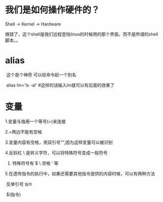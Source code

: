 # 我们是如何操作硬件的？

Shell -> Kernel -> Hardware

搞错了，这个shell是我们远程登陆linux的时候用的那个界面，而不是所谓的shell脚本。。



# alias 

​	这个是个神奇 可以给命令起一个别名

​	alias lm='ls -al'	   #这样的话输入lm就可以有后面的效果了



# 变量

1.变量与值用一个等号(=)来连接

2.=两边不能有空格

3.变量内容有空格，用双引号"",因为这样变量可以被识别

4.反斜杠 \ 是转义字符，可以将特殊符号变成一般符号

1. 特殊符号有 $ \  空格 ‘ 等

5.在遗传指令的执行中，如果还需要其他指令提供的内容时候，可以有两种方法

​	反单引号 `指令`

​	$(指令)





